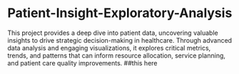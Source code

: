# Patient-Insight-Exploratory-Analysis
This project provides a deep dive into patient data, uncovering valuable insights to drive strategic decision-making in healthcare. Through advanced data analysis and engaging visualizations, it explores critical metrics, trends, and patterns that can inform resource allocation, service planning, and patient care quality improvements.
##this here
